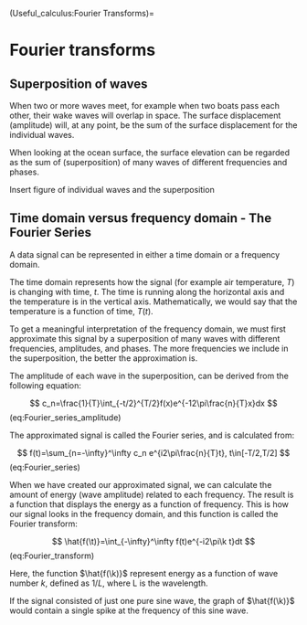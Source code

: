 (Useful_calculus:Fourier Transforms)=
# Fourier transforms

## Superposition of waves
When two or more waves meet, for example when two boats pass each other, their wake waves will overlap in space. The surface displacement (amplitude) will, at any point, be the sum of the surface displacement for the individual waves.

When looking at the ocean surface, the surface elevation can be regarded as the sum of (superposition) of many waves of different frequencies and phases.

Insert figure of individual waves and the superposition

## Time domain versus frequency domain - The Fourier Series

A data signal can be represented in either a time domain or a frequency domain. 

The time domain represents how the signal (for example air temperature, $T$) is changing with time, $t$. The time is running along the horizontal axis and the temperature is in the vertical axis. Mathematically, we would say that the temperature is a function of time, $T(t)$. 

To get a meaningful interpretation of the frequency domain, we must first approximate this signal by a superposition of many waves with different frequencies, amplitudes, and phases. The more frequencies we include in the superposition, the better the approximation is.

The amplitude of each wave in the superposition, can be derived from the following equation:

$$
c_n=\frac{1}{T}\int_{-t/2}^{T/2}f(x)e^{-12\pi\frac{n}{T}x}dx
$$ (eq:Fourier_series_amplitude)

The approximated signal is called the Fourier series, and is calculated from:

$$
f(t)=\sum_{n=-\infty}^\infty c_n e^{i2\pi\frac{n}{T}t}, t\in[-T/2,T/2]
$$ (eq:Fourier_series)

When we have created our approximated signal, we can calculate the amount of energy (wave amplitude) related to each frequency. The result is a function that displays the energy as a function of frequency. This is how our signal looks in the frequency domain, and this function is called the Fourier transform:

$$
\hat{f(\t)}=\int_{-\infty}^\infty f(t)e^{-i2\pi\k t}dt
$$ (eq:Fourier_transform)

Here, the function $\hat{f(\k)}$ represent energy as a function of wave number $k$, defined as $1/L$, where L is the wavelength.

If the signal consisted of just one pure sine wave, the graph of $\hat{f(\k)}$ would contain a single spike at the frequency of this sine wave.